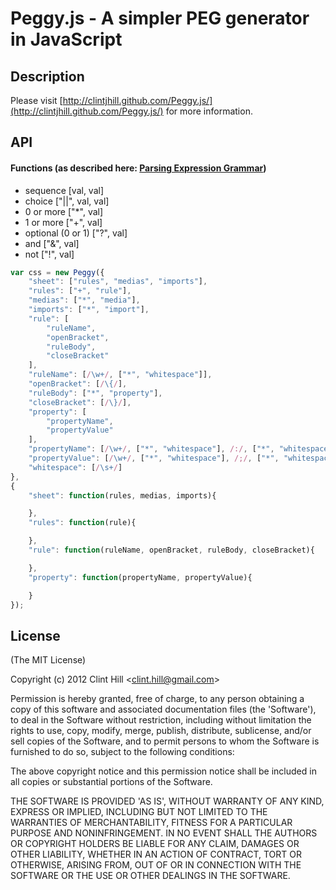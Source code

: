Peggy.js - A simpler PEG generator in JavaScript
======================================
## Description
Please visit [http://clintjhill.github.com/Peggy.js/](http://clintjhill.github.com/Peggy.js/) for more information.

## API

#### Functions (as described here: [Parsing Expression Grammar](http://en.wikipedia.org/wiki/Parsing_expression_grammar))
- sequence 			[val, val]
- choice 			["||", val, val]
- 0 or more 		["*", val]
- 1 or more			["+", val]
- optional (0 or 1)	["?", val]
- and 				["&", val]
- not 				["!", val]

```javascript	
var css = new Peggy({
	"sheet": ["rules", "medias", "imports"],
	"rules": ["+", "rule"],
	"medias": ["*", "media"],
	"imports": ["*", "import"],
	"rule": [
		"ruleName",
		"openBracket",
		"ruleBody",
		"closeBracket"
	],
	"ruleName": [/\w+/, ["*", "whitespace"]],
	"openBracket": [/\{/],
	"ruleBody": ["*", "property"],
	"closeBracket": [/\}/],
	"property": [
		"propertyName",
		"propertyValue"
	],
	"propertyName": [/\w+/, ["*", "whitespace"], /:/, ["*", "whitespace"]],
	"propertyValue": [/\w+/, ["*", "whitespace"], /;/, ["*", "whitespace"]],
	"whitespace": [/\s+/]
},
{
	"sheet": function(rules, medias, imports){

	},
	"rules": function(rule){

	},
	"rule": function(ruleName, openBracket, ruleBody, closeBracket){

	},
	"property": function(propertyName, propertyValue){

	}
});
```

## License 

(The MIT License)

Copyright (c) 2012 Clint Hill &lt;clint.hill@gmail.com&gt;

Permission is hereby granted, free of charge, to any person obtaining
a copy of this software and associated documentation files (the
'Software'), to deal in the Software without restriction, including
without limitation the rights to use, copy, modify, merge, publish,
distribute, sublicense, and/or sell copies of the Software, and to
permit persons to whom the Software is furnished to do so, subject to
the following conditions:

The above copyright notice and this permission notice shall be
included in all copies or substantial portions of the Software.

THE SOFTWARE IS PROVIDED 'AS IS', WITHOUT WARRANTY OF ANY KIND,
EXPRESS OR IMPLIED, INCLUDING BUT NOT LIMITED TO THE WARRANTIES OF
MERCHANTABILITY, FITNESS FOR A PARTICULAR PURPOSE AND NONINFRINGEMENT.
IN NO EVENT SHALL THE AUTHORS OR COPYRIGHT HOLDERS BE LIABLE FOR ANY
CLAIM, DAMAGES OR OTHER LIABILITY, WHETHER IN AN ACTION OF CONTRACT,
TORT OR OTHERWISE, ARISING FROM, OUT OF OR IN CONNECTION WITH THE
SOFTWARE OR THE USE OR OTHER DEALINGS IN THE SOFTWARE.
